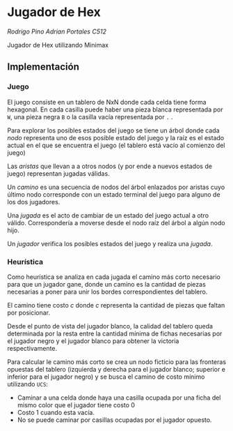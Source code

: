 # Jugador de Hex

_Rodrigo Pino_
_Adrian Portales_
_C512_

Jugador de Hex utilizando Minimax

## Implementación

### Juego

El juego consiste en un tablero de NxN donde cada celda tiene forma hexagonal. En cada casilla puede haber una pieza blanca representada por `W`, una pieza negra `B` o la casilla vacía representada por  `.` .

Para explorar los posibles estados del juego se tiene un árbol donde cada _nodo_ representa uno de esos posible estado del juego y la raíz es el estado actual en el que se encuentra el juego (el tablero está vacío al comienzo del juego)

Las _aristas_ que llevan a a otros nodos (y por ende a nuevos estados de juego) representan jugadas válidas.

Un _camino_ es una secuencia de nodos del árbol enlazados por aristas cuyo último nodo corresponde con un estado terminal del juego para alguno de los dos jugadores.

Una _jugada_ es el acto de cambiar de un estado del juego actual a otro válido. Correspondería a moverse desde el nodo raíz del árbol a algún nodo hijo.

Un _jugador_ verifica los posibles estados del juego y realiza una _jugada_.

### Heurística

Como heurística se analiza en cada jugada el camino más corto necesario para que un jugador gane, donde un camino es la cantidad de piezas necesarias a poner para unir los bordes correspondientes del tablero.

El camino tiene costo _c_ donde _c_ representa la cantidad de piezas que faltan por posicionar.

Desde el punto de vista del jugador blanco, la calidad del tablero queda determinada por la resta entre la cantidad mínima de fichas necesarias por el jugador negro y el jugador blanco para obtener la victoria respectivamente. 

Para calcular le camino más corto se crea un nodo ficticio para las fronteras opuestas del tablero (izquierda y derecha para el jugador blanco; superior e inferior para el jugador negro) y se busca el camino de costo mínimo utilizando `UCS`:

* Caminar a una celda donde haya una casilla ocupada por una ficha del mismo color que el jugador tiene costo 0 
* Costo 1 cuando esta vacía. 
* No se puede caminar por casillas ocupadas por el jugador opuesto.
